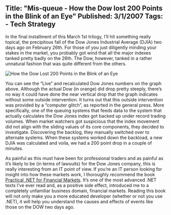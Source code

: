 Title: "Mis-queue - How the Dow lost 200 Points in the Blink of an Eye"
Published: 3/1/2007
Tags:
    - Tech Strategy
---
In the final installment of this March 1st trilogy, I’ll hit something really topical, the precipitous fall of the Dow Jones Industrial Average (DJIA) two days ago on February 26th. For those of you just diligently minding your stakes in the market, you probably got wind that all the major indexes tanked pretty badly on the 26th. The Dow, however, tanked in a rather unnatural fashion that was quite different from the others.

![How the Dow Lost 200 Points in the Blink of an Eye](https://s3.amazonaws.com/s3.beckshome.com/20070301-Misqueue-How-The-DOW-Lost-200-Points-In-The-Blink-Of-An-Eye.jpg)

You can see the “Live” and recalculated Dow Jones numbers on the graph above. Although the actual Dow (in orange) did drop pretty steeply, there’s no way it could have done the near vertical drop that the graph indicates without some outside intervention. It turns out that this outside intervention was provided by a “computer glitch”, as reported in the general press. More specifically, one of the queuing systems that feeds data to the system that actually calculates the Dow Jones index got backed up under record trading volumes. When market watchers got suspicious that the index movement did not align with the sliding values of its core components, they decided to investigate. Discovering the backlog, they manually switched over to alternate systems. When these systems worked down the backload, a new DJIA was calculated and voila, we had a 200 point drop in a couple of minutes.

As painful as this must have been for professional traders and as painful as it’s likely to be (in terms of lawsuits) for the Dow Jones company, this is really interesting from an IT point of view. If you’re an IT person looking for insight into how these markets work, I thoroughly recommend the book [Practical .NET for Financial Markets](https://www.amazon.com/Practical-Financial-Markets-Samir-Jayaswal/dp/1590595645/sr=1-1/qid=1172800548/ref=sr_1_1/103-8433344-6755843?ie=UTF8&s=books). It’s one of the most advanced .NET texts I’ve ever read and, as a positive side effect, introduced me to a completely unfamiliar business domain, financial markets. Reading this book will not only make you a more educated developer (whether or not you use .NET), it will help you understand the causes and effects of events like those on the DOW two days ago.